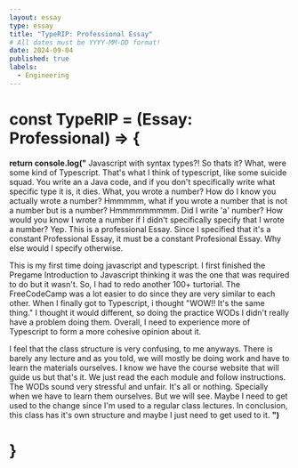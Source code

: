 ```yaml
---
layout: essay
type: essay
title: "TypeRIP: Professional Essay"
# All dates must be YYYY-MM-DD format!
date: 2024-09-04
published: true
labels:
  - Engineering
---
```


  # const TypeRIP =  (Essay: Professional) => {

  **return console.log("**
  Javascript with syntax types?! So thats it? What, were some kind of Typescript. 
  That's what I think of typescript, like some suicide squad. You write an a Java code, 
  and if you don't specifically write what specific type it is, it dies. What, you wrote       a number? 
  How do I know you actually wrote a number? Hmmmmm, what if you wrote a number that is        not a number 
  but is a number? Hmmmmmmmmm. Did I write 'a' number? How would you know I wrote a            number if I didn't
  specifically specify that I wrote a number? Yep. This is a professional Essay. Since I       specified that it's a constant Professional Essay, it must be a constant Profesional Essay. Why else would I specify otherwise.

This is my first time doing javascript and typescript. I first finished the Pregame Introduction to Javascript thinking it was the one that was required to do but it wasn't. So,  I had to redo another 100+ turtorial. The FreeCodeCamp was a lot easier to do since they are very similar to each other. When I finally got to Typescript, i thought "WOW!! It's the same thing." I thought it would different, so  doing the practice WODs I didn't really have a problem doing them. Overall, I need to experience more of Typescript to form a more cohesive opinion about it. 

I feel that the class structure is very confusing, to me anyways. There is barely any lecture and as you told, we will mostly be doing work and have to learn the materials ourselves. I know we have the course website that will guide us but that's it. We just read the each module and follow instructions. The WODs  sound very stressful and unfair. It's all or nothing. Specially when we have to learn them ourselves. But we will see. Maybe I need to get used to the change since I'm used to a regular class lectures. In conclusion, this class has it's own structure and maybe I just need to get used to it. __")__
  # }



